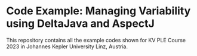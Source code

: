 # Code Example: Managing Variability using DeltaJava and AspectJ

This repository contains all the example codes shown for KV PLE Course 2023 in Johannes Kepler University Linz, Austria.